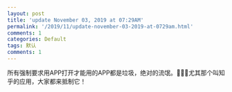 ```yaml
---
layout: post
title: 'update November 03, 2019 at 07:29AM'
permalink: '/2019/11/update-november-03-2019-at-0729am.html'
comments: 1
categories: Default
tags: 默认
comments: 1
---
```

所有强制要求用APP打开才能用的APP都是垃圾，绝对的流氓。🌚🌚🌚尤其那个叫知乎的应用，大家都来抵制它！